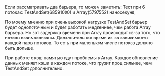 Если рассматривать два барьера, то можем заметить:
Тест при 6 потоках: TestAndSet(68591000) и Array(5797552) наносекунд

По моему мнению при очень высокой нагрузке TestAndSet барьер будет однопоточным и будет работать медленнее, чем работа Array барьера.
Но вот задержка времени при Array происходит из-за того, что потоки взаимосвязаны. Дополнительное время из-за зависимости каждой пары потоков.
То есть при маленьком числе потоков должно быть дольше. 

При работе с кэш памятью идут проблемы в Array. Каждое обновление данных меняет кэши в каждом потоке, что грузит проц сильнее, чем TestAndSet дополнительно.


